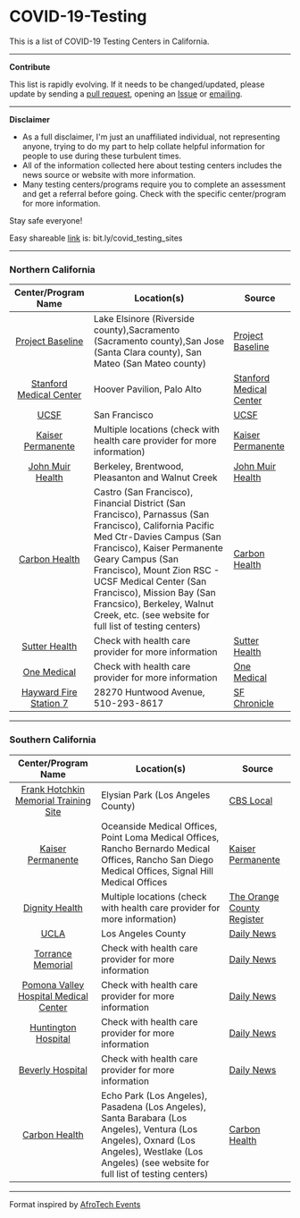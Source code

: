 # COVID-19-Testing
This is a list of COVID-19 Testing Centers in California.

---
**Contribute** 


This list is rapidly evolving. If it needs to be changed/updated, please update by sending a [pull request](https://github.com/awisdom8/COVID-19-Testing/pulls), opening an [Issue](https://github.com/awisdom8/COVID-19-Testing/issues) or [emailing](akhwisdom@gmail.com).

---
**Disclaimer** 
* As a full disclaimer, I'm just an unaffiliated individual, not representing anyone, trying to do my part to help collate helpful information for people to use during these turbulent times.
* All of the information collected here about testing centers includes the news source or website with more information. 
* Many testing centers/programs require you to complete an assessment and get a referral before going. Check with the specific center/program for more information.

Stay safe everyone!

Easy shareable [link](bit.ly/covid_testing_sites) is: bit.ly/covid_testing_sites

---

### Northern California

Center/Program Name    | Location(s)      |  Source
:---------------------:|  --------------- |  --------------- 
[Project Baseline](https://www.projectbaseline.com/study/covid-19/) | Lake Elsinore (Riverside county),Sacramento (Sacramento county),San Jose (Santa Clara county), San Mateo (San Mateo county) | [Project Baseline](https://www.projectbaseline.com/study/covid-19/)
[Stanford Medical Center](https://med.stanford.edu/news/all-news/2020/03/stanford-offers-drive-through-coronavirus-test.html) | Hoover Pavilion, Palo Alto | [Stanford Medical Center](https://med.stanford.edu/news/all-news/2020/03/stanford-offers-drive-through-coronavirus-test.html)
[UCSF](https://www.ucsf.edu/news/2020/03/416901/ucsf-health-statement-coronavirus-test-availability) | San Francisco | [UCSF](https://www.ucsf.edu/news/2020/03/416901/ucsf-health-statement-coronavirus-test-availability)
[Kaiser Permanente](https://healthy.kaiserpermanente.org/southern-california/health-wellness/coronavirus-information) | Multiple locations (check with health care provider for more information) | [Kaiser Permanente](https://healthy.kaiserpermanente.org/northern-california/health-wellness/coronavirus-information)
[John Muir Health](https://www.johnmuirhealth.com/patients-and-visitors/coronavirus/get-care.html#test) | Berkeley, Brentwood, Pleasanton and Walnut Creek | [John Muir Health](https://www.sfchronicle.com/health/article/Where-can-I-get-a-coronavirus-test-in-the-Bay-15136054.php)
[Carbon Health](https://carbonhealth.com/coronavirus/covid-19-testing-centers) | Castro (San Francisco), Financial District (San Francisco), Parnassus (San Francisco), California Pacific Med Ctr-Davies Campus (San Francisco), Kaiser Permanente Geary Campus (San Francisco), Mount Zion RSC - UCSF Medical Center (San Francisco), Mission Bay (San Francsico), Berkeley, Walnut Creek, etc. (see website for full list of testing centers) | [Carbon Health](https://carbonhealth.com/coronavirus)
[Sutter Health](https://www.sutterhealth.org/for-patients/health-alerts/2019-novel-coronavirus) | Check with health care provider for more information | [Sutter Health](https://www.sutterhealth.org/for-patients/health-alerts/2019-novel-coronavirus)
[One Medical](https://www.onemedical.com/blog/live-well/what-you-should-know-about-coronavirus) | Check with health care provider for more information | [One Medical](https://www.onemedical.com/blog/live-well/what-you-should-know-about-coronavirus)
[Hayward Fire Station 7](https://www.sfchronicle.com/health/article/Where-can-I-get-a-coronavirus-test-in-the-Bay-15136054.php) | 28270 Huntwood Avenue, 510-293-8617 | [SF Chronicle](https://www.sfchronicle.com/health/article/Where-can-I-get-a-coronavirus-test-in-the-Bay-15136054.php)


---

### Southern California
Center/Program Name    | Location(s)      |  Source
:---------------------:|  --------------- |  --------------- 
[Frank Hotchkin Memorial Training Site](https://www.google.com/maps/place/Frank+Hotchkin+Memorial+Training+Center/@34.0693244,-118.2425918,15z/data=!4m5!3m4!1s0x0:0x783aeb588f1cc9d3!8m2!3d34.0693244!4d-118.2425918) | Elysian Park (Los Angeles County) | [CBS Local](https://losangeles.cbslocal.com/2020/03/27/drive-thru-coronavirus-testing-elysian-park/)
[Kaiser Permanente](https://healthy.kaiserpermanente.org/southern-california/health-wellness/coronavirus-information) | Oceanside Medical Offices, Point Loma Medical Offices, Rancho Bernardo Medical Offices, Rancho San Diego Medical Offices, Signal Hill Medical Offices| [Kaiser Permanente](https://healthy.kaiserpermanente.org/southern-california/health-wellness/coronavirus-information)
[Dignity Health](https://www.dignityhealth.org/coronavirus-disease-2019) | Multiple locations (check with health care provider for more information) | [The Orange County Register](https://www.ocregister.com/2020/03/19/two-caronavirus-test-centers-open-in-o-c-but-limited-operations-dont-come-close-to-meeting-demand/) 
[UCLA](https://www.uclahealth.org/coronavirus) | Los Angeles County | [Daily News](https://www.dailynews.com/2020/03/19/coronavirus-test-sites-grow-in-la-county-but-you-must-be-sick-and-follow-protocol-to-be-tested/)
[Torrance Memorial](https://www.dailynews.com/2020/03/19/coronavirus-test-sites-grow-in-la-county-but-you-must-be-sick-and-follow-protocol-to-be-tested/) | Check with health care provider for more information | [Daily News](https://www.dailynews.com/2020/03/19/coronavirus-test-sites-grow-in-la-county-but-you-must-be-sick-and-follow-protocol-to-be-tested/)
[Pomona Valley Hospital Medical Center](https://www.dailynews.com/2020/03/19/coronavirus-test-sites-grow-in-la-county-but-you-must-be-sick-and-follow-protocol-to-be-tested/) | Check with health care provider for more information | [Daily News](https://www.dailynews.com/2020/03/19/coronavirus-test-sites-grow-in-la-county-but-you-must-be-sick-and-follow-protocol-to-be-tested/)
[Huntington Hospital](https://www.dailynews.com/2020/03/19/coronavirus-test-sites-grow-in-la-county-but-you-must-be-sick-and-follow-protocol-to-be-tested/) | Check with health care provider for more information | [Daily News](https://www.dailynews.com/2020/03/19/coronavirus-test-sites-grow-in-la-county-but-you-must-be-sick-and-follow-protocol-to-be-tested/)
[Beverly Hospital](https://www.dailynews.com/2020/03/19/coronavirus-test-sites-grow-in-la-county-but-you-must-be-sick-and-follow-protocol-to-be-tested/) | Check with health care provider for more information| [Daily News](https://www.dailynews.com/2020/03/19/coronavirus-test-sites-grow-in-la-county-but-you-must-be-sick-and-follow-protocol-to-be-tested/)
[Carbon Health](https://carbonhealth.com/coronavirus/covid-19-testing-centers) | Echo Park (Los Angeles), Pasadena (Los Angeles), Santa Barabara (Los Angeles), Ventura (Los Angeles), Oxnard (Los Angeles), Westlake (Los Angeles) (see website for full list of testing centers) | [Carbon Health](https://carbonhealth.com/coronavirus)


---
Format inspired by [AfroTech Events](https://github.com/helloayo/AfroTech-Events/blob/master/archive/2019.md)

